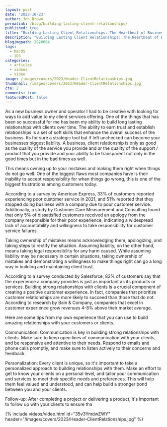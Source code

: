 ```yaml
---
layout: post
date: '2023-10-23'
author: Jon Brown
permalink: /blog/building-lasting-client-relationships/
published: true
title: "Building Lasting Client Relationships: The Heartbeat of Business Success"
description: "Building Lasting Client Relationships: The Heartbeat of Business Success"
blogimgpath: 2020604
tags:
  - MacOS
  - iOS
categories:
  - articles
  - videos
  - video
image: /images/covers/2023/Header-ClientRelationships.jpg
thumbnail: /images/covers/2023/Header-ClientRelationships.jpg
cta: 2
comments: true
featuredPost: false
---
```

As a new business owner and operator I had to be creative with looking for ways to add value to my client services offering. One of the things that has been so successful for me has been my ability to build long lasting relationships with clients over time. The ability to earn trust and establish relationships is a set of soft skills that enhance the overall success of the business. Its for sure a strategic tool but if left unchecked can become your businesses biggest liability. A business, client relationship is only as good as the quality of the service you provide and or the quality of the support / product that you provide and your ability to be transparent not only in the good times but in the bad times as well. 

This means owning up to your mistakes and making them right when things do not go well. One of the biggest flaws most companies have is their inability to accept responsibility for when things go wrong, this is one of the biggest frustrations among customers today. 

According to a survey by American Express, 33% of customers reported experiencing poor customer service in 2021, and 51% reported that they stopped doing business with a company due to poor customer service. Additionally, a study by Customer Care Measurement and Consulting found that only 5% of dissatisfied customers received an apology from the company responsible for their poor experience, indicating a widespread lack of accountability and willingness to take responsibility for customer service failures.

Taking ownership of mistakes means acknowledging them, apologizing, and taking steps to rectify the situation. Assuming liability, on the other hand, means taking legal responsibility for any harm caused. While assuming liability may be necessary in certain situations, taking ownership of mistakes and demonstrating a willingness to make things right can go a long way in building and maintaining client trust.

According to a survey conducted by Salesforce, 82% of customers say that the experience a company provides is just as important as its products or services. Building strong relationships with clients is a crucial component of creating a positive customer experience. In fact, companies that prioritize customer relationships are more likely to succeed than those that do not. According to research by Bain & Company, companies that excel in customer experience grow revenues 4-8% above their market average. 

Here are some tips from my own experience that you can use to build amazing relationships with your customers or clients. 

Communication: Communication is key in building strong relationships with clients. Make sure to keep open lines of communication with your clients, and be responsive and attentive to their needs. Respond to emails and phone calls promptly, and make sure to listen actively to their concerns and feedback.

Personalization: Every client is unique, so it's important to take a personalized approach to building relationships with them. Make an effort to get to know your clients on a personal level, and tailor your communication and services to meet their specific needs and preferences. This will help them feel valued and understood, and can help build a stronger bond between you and your clients.

Follow-up: After completing a project or delivering a product, it's important to follow up with your clients to ensure tha

{% include videos/video.html id="35v3YmdwZWY" header="/images/covers/2023/Header-ClientRelationships.jpg" %}